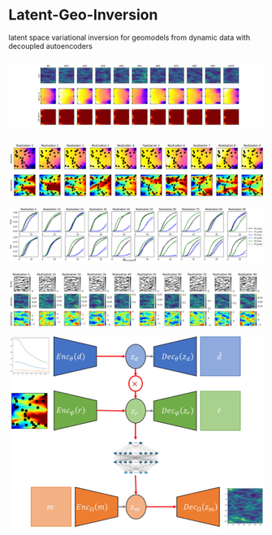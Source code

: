 # Latent-Geo-Inversion
latent space variational inversion for geomodels from dynamic data with decoupled autoencoders

<p align="center">
  <img src="https://github.com/misaelmmorales/Latent-Geo-Inversion/blob/main/figures_old/dynamic_animation.gif" width="1000"/>
</p>

<p align="center">
  <img src="https://github.com/misaelmmorales/Latent-Geo-Inversion/blob/main/figures_old/x_img_obs.png" />
</p>

<p align="center">
  <img src="https://github.com/misaelmmorales/Latent-Geo-Inversion/blob/main/figures_old/data_ae_results.png" />
</p>

<p align="center">
  <img src="https://github.com/misaelmmorales/Latent-Geo-Inversion/blob/main/figures_old/inversion_pred_backtransform.png" />
</p>

<p align="center">
  <img src="https://github.com/misaelmmorales/Latent-Geo-Inversion/blob/main/figures_old/geo-inv-figs.jpg" width="500" />
</p>

